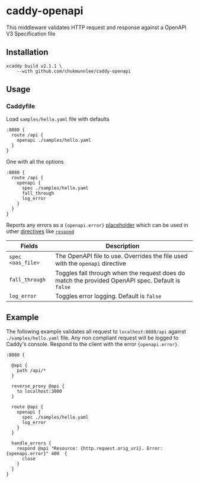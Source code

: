# caddy-openapi

This middleware validates HTTP request and response against a OpenAPI V3 Specification file

## Installation

```
xcaddy build v2.1.1 \
    --with github.com/chukmunnlee/caddy-openapi
```

## Usage

### Caddyfile

Load `samples/hello.yaml` file with defaults

```
:8080 {
  route /api {
    openapi ./samples/hello.yaml
  }
}
```

One with all the options

```
:8080 {
  route /api {
    openapi {
      spec ./samples/hello.yaml
      fall_through
      log_error
    }
  }
}
```

Reports any errors as a `{openapi.error}` [placeholder](https://caddyserver.com/docs/caddyfile/concepts#placeholders) which can be used in other [directives](https://caddyserver.com/docs/caddyfile/directives) like [`respond`](https://caddyserver.com/docs/caddyfile/directives/respond)

| Fields            | Description |
|-------------------|-------------|
| `spec <oas_file>` | The OpenAPI file to use. Overrides the file used with the `openapi` directive |
| `fall_through`    | Toggles fall through when the request does do match the provided OpenAPI spec. Default is `false` |
| `log_error`       | Toggles error logging. Default is `false` |

## Example

The following example validates all request to `localhost:8080/api` against `./samples/hello.yaml` file. 
Any non compliant request will be logged to Caddy's console. Respond to the client with the 
error `{openapi.error}`.

```
:8080 {

  @api {
    path /api/*
  }

  reverse_proxy @api {
    to localhost:3000
  }

  route @api {
    openapi {
      spec ./samples/hello.yaml 
      log_error 
    }
  }

  handle_errors {
    respond @api "Resource: {http.request.orig_uri}. Error: {openapi.error}" 400  {
      close
    }
  }
}
```

